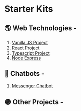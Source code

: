 # Starter Kits


## 🌎 Web Technologies  - 

1. [Vanilla JS Project](https://github.com/TriptoAfsin/vanilla-js-project)
2. [React Project](https://github.com/TriptoAfsin/react-app)
3. [Typescript Project](https://github.com/TriptoAfsin/typescript-project)
4. [Node Express]()


## 🤖 Chatbots  - 

1. [Messenger Chatbot]()


## 🟣 Other Projects - 